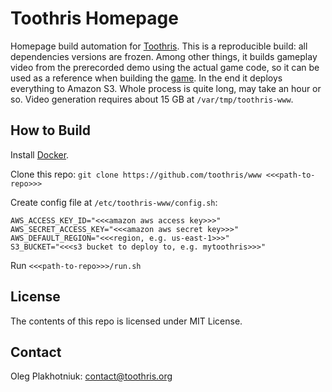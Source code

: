 # Toothris Homepage

Homepage build automation for [Toothris](http://www.toothris.org).
This is a reproducible build: all dependencies versions are frozen.
Among other things, it builds gameplay video from the prerecorded demo using
the actual game code, so it can be used as a reference when building the
[game](https://github.com/toothris/toothris).
In the end it deploys everything to Amazon S3.
Whole process is quite long, may take an hour or so. Video generation
requires about 15 GB at `/var/tmp/toothris-www`.

## How to Build

Install [Docker](https://www.docker.com/).

Clone this repo:
   `git clone https://github.com/toothris/www <<<path-to-repo>>>`

Create config file at `/etc/toothris-www/config.sh`:
```
AWS_ACCESS_KEY_ID="<<<amazon aws access key>>>"
AWS_SECRET_ACCESS_KEY="<<<amazon aws secret key>>>"
AWS_DEFAULT_REGION="<<<region, e.g. us-east-1>>>"
S3_BUCKET="<<<s3 bucket to deploy to, e.g. mytoothris>>>"
```

Run `<<<path-to-repo>>>/run.sh`

## License

The contents of this repo is licensed under MIT License.

## Contact

Oleg Plakhotniuk: contact@toothris.org
